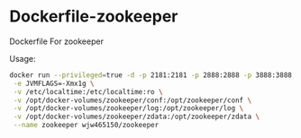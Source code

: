 Dockerfile-zookeeper
=============================

Dockerfile For zookeeper

Usage:
```bash
docker run --privileged=true -d -p 2181:2181 -p 2888:2888 -p 3888:3888 \
 -e JVMFLAGS=-Xmx1g \
 -v /etc/localtime:/etc/localtime:ro \
 -v /opt/docker-volumes/zookeeper/conf:/opt/zookeeper/conf \
 -v /opt/docker-volumes/zookeeper/log:/opt/zookeeper/log \
 -v /opt/docker-volumes/zookeeper/zdata:/opt/zookeeper/zdata \
 --name zookeeper wjw465150/zookeeper
```
